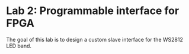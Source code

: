 # Lab 2: Programmable interface for FPGA

The goal of this lab is to design a custom slave interface for the WS2812 LED band.